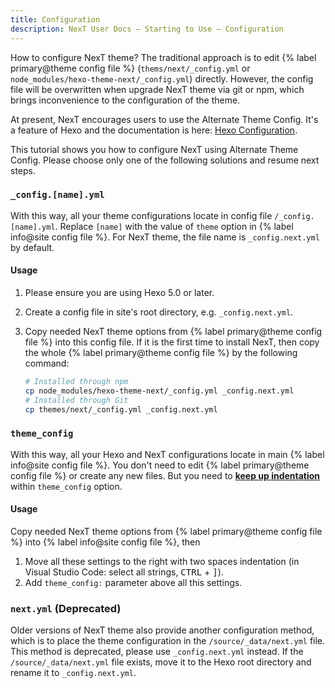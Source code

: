```yaml
---
title: Configuration
description: NexT User Docs – Starting to Use – Configuration
---
```


How to configure NexT theme? The traditional approach is to edit {% label primary@theme config file %} (`thems/next/_config.yml` or `node_modules/hexo-theme-next/_config.yml`) directly. However, the config file will be overwritten when upgrade NexT theme via git or npm, which brings inconvenience to the configuration of the theme.

At present, NexT encourages users to use the Alternate Theme Config. It's a feature of Hexo and the documentation is here: [Hexo Configuration](https://hexo.io/docs/configuration.html#Using-an-Alternate-Config).

This tutorial shows you how to configure NexT using Alternate Theme Config. Please choose only one of the following solutions and resume next steps.

### `_config.[name].yml`

With this way, all your theme configurations locate in config file `/_config.[name].yml`. Replace `[name]` with the value of `theme` option in {% label info@site config file %}. For NexT theme, the file name is `_config.next.yml` by default.

#### Usage

1. Please ensure you are using Hexo 5.0 or later.
2. Create a config file in site's root directory, e.g. `_config.next.yml`.
3. Copy needed NexT theme options from {% label primary@theme config file %} into this config file. If it is the first time to install NexT, then copy the whole {% label primary@theme config file %} by the following command:

    ```bash
    # Installed through npm
    cp node_modules/hexo-theme-next/_config.yml _config.next.yml
    # Installed through Git
    cp themes/next/_config.yml _config.next.yml
    ```

### `theme_config`

With this way, all your Hexo and NexT configurations locate in main {% label info@site config file %}. You don't need to edit {% label primary@theme config file %} or create any new files. But you need to **[keep up indentation](/docs/troubleshooting.html#Keep-Up-Indentation)** within `theme_config` option.

#### Usage

Copy needed NexT theme options from {% label primary@theme config file %} into {% label info@site config file %}, then
1. Move all these settings to the right with two spaces indentation (in Visual Studio Code: select all strings, <kbd>CTRL</kbd> + <kbd>]</kbd>).
2. Add `theme_config:` parameter above all this settings.

### `next.yml` (Deprecated)

Older versions of NexT theme also provide another configuration method, which is to place the theme configuration in the `/source/_data/next.yml` file. This method is deprecated, please use `_config.next.yml` instead. If the `/source/_data/next.yml` file exists, move it to the Hexo root directory and rename it to `_config.next.yml`.
